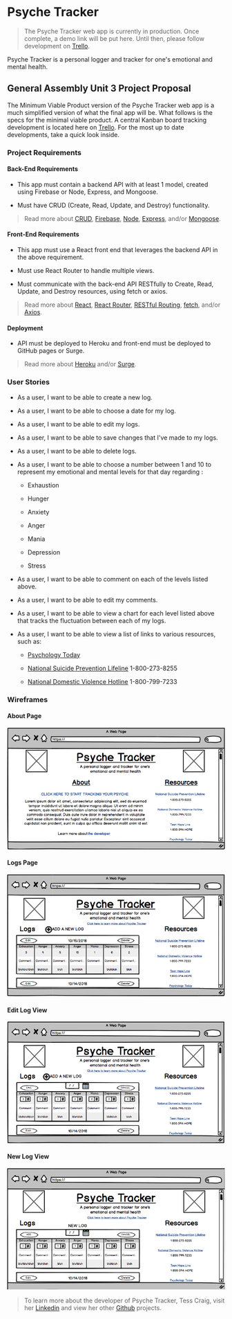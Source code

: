 # Psyche Tracker

> The Psyche Tracker web app is currently in production. Once complete, a demo link will be put here. Until then, please follow development on [Trello](https://trello.com/b/W5GjPpR9/project-3).

Psyche Tracker is a personal logger and tracker for one's emotional and mental health.

## General Assembly Unit 3 Project Proposal

The Minimum Viable Product version of the Psyche Tracker web app is a much simplified version of what the final app will be. What follows is the specs for the minimal viable product. A central Kanban board tracking development is located here on [Trello](https://trello.com/b/W5GjPpR9/project-3). For the most up to date developments, take a quick look inside.

### Project Requirements

#### Back-End Requirements

  - This app must contain a backend API with at least 1 model, created using Firebase or Node, Express, and Mongoose.

  - Must have CRUD (Create, Read, Update, and Destroy) functionality.

> Read more about [CRUD](https://www.techopedia.com/definition/25949/create-retrieve-update-and-delete-crud), [Firebase](https://firebase.google.com/), [Node](https://nodejs.org/en/), [Express](http://expressjs.com/), and/or [Mongoose](http://mongoosejs.com/).

#### Front-End Requirements

  - This app must use a React front end that leverages the backend API in the above requirement.

  - Must use React Router to handle multiple views.

  - Must communicate with the back-end API RESTfully to Create, Read, Update, and Destroy resources, using fetch or axios.

> Read more about [React](https://reactjs.org/), [React Router](https://reacttraining.com/react-router/web/guides/philosophy), [RESTful Routing](http://restfulrouting.com/), [fetch](https://developer.mozilla.org/en-US/docs/Web/API/Fetch_API), and/or [Axios](https://www.axios.com/).

#### Deployment

  - API must be deployed to Heroku and front-end must be deployed to GitHub pages or Surge.

 > Read more about [Heroku](https://www.heroku.com/) and/or [Surge](http://surge.sh/).

 ### User Stories

  - As a user, I want to be able to create a new log.

  - As a user, I want to be able to choose a date for my log.

  - As a user, I want to be able to edit my logs.

  - As a user, I want to be able to save changes that I've made to my logs.

  - As a user, I want to be able to delete logs.

  - As a user, I want to be able to choose a number between 1 and 10 to represent my emotional and mental levels for that day regarding :

      - Exhaustion

      - Hunger

      - Anxiety

      - Anger

      - Mania

      - Depression

      - Stress

  - As a user, I want to be able to comment on each of the levels listed above.

  - As a user, I want to be able to edit my comments.

  - As a user, I want to be able to view a chart for each level listed above that tracks the fluctuation between each of my logs.

  - As a user, I want to be able to view a list of links to various resources, such as:

      - [Psychology Today](https://www.psychologytoday.com/)

      - [National Suicide Prevention Lifeline](https://suicidepreventionlifeline.org/) 1-800-273-8255

      - [National Domestic Violence Hotline](http://www.thehotline.org/) 1-800-799-7233

 ### Wireframes

 #### About Page
 ![About Page](./src/static/images/about.png)

 #### Logs Page
 ![Logs Page](./src/static/images/log.png)

 #### Edit Log View
 ![Edit Log View](./src/static/images/edit-log.png)

 #### New Log View
 ![New Log View](./src/static/images/new-log.png)

 > To learn more about the developer of Psyche Tracker, Tess Craig, visit her [Linkedin](https://www.linkedin.com/in/tessashleycraig/) and view her other [Github](https://github.com/TessACraig89) projects.
